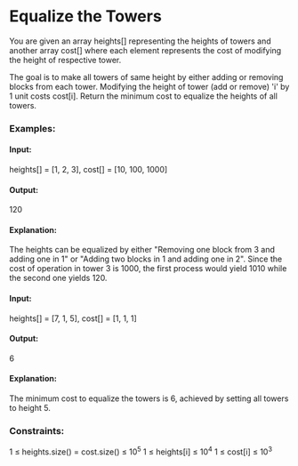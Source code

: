 # Equalize the Towers
You are given an array heights[] representing the heights of towers and another array cost[] where each element represents the cost of modifying the height of respective tower.

The goal is to make all towers of same height by either adding or removing blocks from each tower.
Modifying the height of tower (add or remove) 'i' by 1 unit costs cost[i].
Return the minimum cost to equalize the heights of all towers.

### Examples:
#### Input:
heights[] = [1, 2, 3], cost[] = [10, 100, 1000]
#### Output:
120
#### Explanation: 
The heights can be equalized by either "Removing one block from 3 and adding one in 1" or "Adding two blocks in 1 and adding one in 2". Since the cost of operation in tower 3 is 1000, the first process would yield 1010 while the second one yields 120.

#### Input: 
heights[] = [7, 1, 5], cost[] = [1, 1, 1]
#### Output:
6
#### Explanation: 
The minimum cost to equalize the towers is 6, achieved by setting all towers to height 5.

### Constraints:
1 ≤ heights.size() = cost.size() ≤ $`10^5`$
1 ≤ heights[i] ≤ $`10^4`$
1 ≤ cost[i] ≤ $`10^3`$

